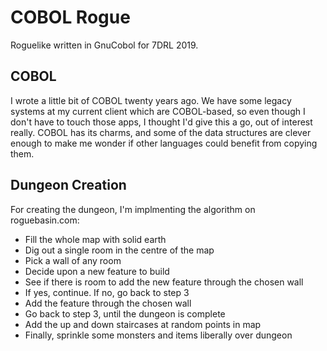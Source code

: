 # COBOL Rogue
Roguelike written in GnuCobol for 7DRL 2019.

COBOL
-----

I wrote a little bit of COBOL twenty years ago. We have some legacy systems at my current client which are COBOL-based, so even though I don't have to touch those apps, I thought I'd give this a go, out of interest really. COBOL has its charms, and some of the data structures are clever enough to make me wonder if other languages could benefit from copying them.


Dungeon Creation
----------------

For creating the dungeon, I'm implmenting the algorithm on roguebasin.com:

* Fill the whole map with solid earth
* Dig out a single room in the centre of the map
* Pick a wall of any room
* Decide upon a new feature to build
* See if there is room to add the new feature through the chosen wall
* If yes, continue. If no, go back to step 3
* Add the feature through the chosen wall
* Go back to step 3, until the dungeon is complete
* Add the up and down staircases at random points in map
* Finally, sprinkle some monsters and items liberally over dungeon 
